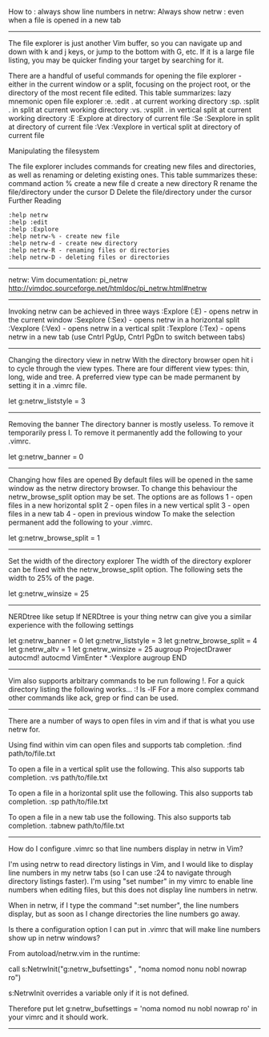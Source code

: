 How to : always show line numbers in netrw:
Always show netrw : even when a file is opened in a new tab

--------------------------------------------

The file explorer is just another Vim buffer, so you can navigate up and down with k and j keys, or jump to the bottom with G, etc. If it is a large file listing, you may be quicker finding your target by searching for it.

There are a handful of useful commands for opening the file explorer - either in the current window or a split, focusing on the project root, or the directory of the most recent file edited. This table summarizes:
lazy 	mnemonic 	open file explorer
:e. 	:edit . 	at current working directory
:sp. 	:split . 	in split at current working directory
:vs. 	:vsplit . 	in vertical split at current working directory
:E 	:Explore 	at directory of current file
:Se 	:Sexplore 	in split at directory of current file
:Vex 	:Vexplore 	in vertical split at directory of current file

Manipulating the filesystem

The file explorer includes commands for creating new files and directories, as well as renaming or deleting existing ones. This table summarizes these:
command 	action
% 	create a new file
d 	create a new directory
R 	rename the file/directory under the cursor
D 	Delete the file/directory under the cursor
Further Reading

    :help netrw
    :help :edit
    :help :Explore
    :help netrw-% - create new file
    :help netrw-d - create new directory
    :help netrw-R - renaming files or directories
    :help netrw-D - deleting files or directories


--------------------------------------------

netrw:
Vim documentation: pi_netrw
http://vimdoc.sourceforge.net/htmldoc/pi_netrw.html#netrw

--------------------------------------------

Invoking netrw can be achieved in three ways
    :Explore (:E) - opens netrw in the current window
    :Sexplore (:Sex) - opens netrw in a horizontal split
    :Vexplore (:Vex) - opens netrw in a vertical split
    :Texplore (:Tex) - opens netrw in a new tab (use Cntrl PgUp, Cntrl PgDn to switch between tabs)
    
--------------------------------------------

Changing the directory view in netrw
With the directory browser open hit i to cycle through the view types. There are four different view types: thin, long, wide and tree. A preferred view type can be made permanent by setting it in a .vimrc file.

let g:netrw_liststyle = 3

--------------------------------------------

Removing the banner
The directory banner is mostly useless. To remove it temporarily press I. To remove it permanently add the following to your .vimrc.

let g:netrw_banner = 0

--------------------------------------------

Changing how files are opened
By default files will be opened in the same window as the netrw directory browser. To change this behaviour the netrw_browse_split option may be set. The options are as follows
    1 - open files in a new horizontal split
    2 - open files in a new vertical split
    3 - open files in a new tab
    4 - open in previous window
To make the selection permanent add the following to your .vimrc.

let g:netrw_browse_split = 1

--------------------------------------------

Set the width of the directory explorer
The width of the directory explorer can be fixed with the netrw_browse_split option. The following sets the width to 25% of the page.

let g:netrw_winsize = 25

--------------------------------------------

NERDtree like setup
If NERDtree is your thing netrw can give you a similar experience with the following settings

let g:netrw_banner = 0
let g:netrw_liststyle = 3
let g:netrw_browse_split = 4
let g:netrw_altv = 1
let g:netrw_winsize = 25
augroup ProjectDrawer
  autocmd!
  autocmd VimEnter * :Vexplore
augroup END

--------------------------------------------

Vim also supports arbitrary commands to be run following !. For a quick directory listing the following works...  :! ls -lF
For a more complex command other commands like ack, grep or find can be used.

--------------------------------------------

There are a number of ways to open files in vim and if that is what you use netrw for. 

Using find within vim can open files and supports tab completion.
:find path/to/file.txt

To open a file in a vertical split use the following. This also supports tab completion.
:vs path/to/file.txt

To open a file in a horizontal split use the following. This also supports tab completion.
:sp path/to/file.txt

To open a file in a new tab use the following. This also supports tab completion.
:tabnew path/to/file.txt

--------------------------------------------

How do I configure .vimrc so that line numbers display in netrw in Vim?

I'm using netrw to read directory listings in Vim, and I would like to display line numbers in my netrw tabs (so I can use :24 to navigate through directory listings faster). I'm using "set number" in my vimrc to enable line numbers when editing files, but this does not display line numbers in netrw.

When in netrw, if I type the command ":set number", the line numbers display, but as soon as I change directories the line numbers go away.

Is there a configuration option I can put in .vimrc that will make line numbers show up in netrw windows?


From autoload/netrw.vim in the runtime:

call s:NetrwInit("g:netrw_bufsettings" , "noma nomod nonu nobl nowrap ro")

s:NetrwInit overrides a variable only if it is not defined.

Therefore put let g:netrw_bufsettings = 'noma nomod nu nobl nowrap ro' in your vimrc and it should work. 

--------------------------------------------

